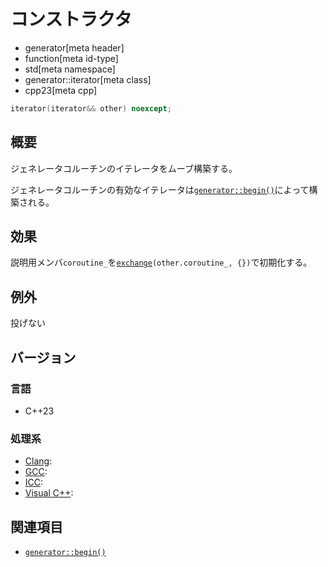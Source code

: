 # コンストラクタ
* generator[meta header]
* function[meta id-type]
* std[meta namespace]
* generator::iterator[meta class]
* cpp23[meta cpp]

```cpp
iterator(iterator&& other) noexcept;
```

## 概要
ジェネレータコルーチンのイテレータをムーブ構築する。

ジェネレータコルーチンの有効なイテレータは[`generator::begin()`](../begin.md)によって構築される。


## 効果
説明用メンバ`coroutine_`を[`exchange`](/reference/utility/exchange.md)`(other.coroutine_, {})`で初期化する。


## 例外
投げない


## バージョン
### 言語
- C++23

### 処理系
- [Clang](/implementation.md#clang):
- [GCC](/implementation.md#gcc):
- [ICC](/implementation.md#icc):
- [Visual C++](/implementation.md#visual_cpp):


## 関連項目
- [`generator::begin()`](../begin.md)
